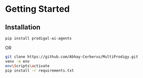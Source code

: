 
# Getting Started

## Installation

```bash
pip install prodigal-ai-agents
```

OR

```bash
git clone https://github.com/Abhay-Cerberus/MultiProdigy.git
venv -m env
env\Scripts\activate
pip install -r requirements.txt
```
